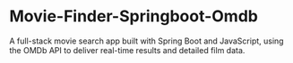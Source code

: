 # Movie-Finder-Springboot-Omdb
A full-stack movie search app built with Spring Boot and JavaScript, using the OMDb API to deliver real-time results and detailed film data.
